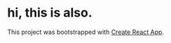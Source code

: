 # hi, this is also.

This project was bootstrapped with [Create React App](https://github.com/facebook/create-react-app).

